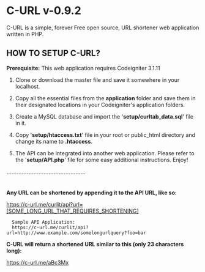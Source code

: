 # C-URL v-0.9.2
C-URL is a simple, forever Free open source, URL shortener web application written in PHP.

## HOW TO SETUP C-URL?

**Prerequisite:** This web application requires Codeigniter 3.1.11

1. Clone or download the master file and save it somewhere in your localhost.

2. Copy all the essential files from the **application** folder and save them in
   their designated locations in your Codeigniter's application folders.

3. Create a MySQL database and import the '**setup/curltab_data.sql**'
   file in it.

4. Copy '**setup/htaccess.txt**' file in your root or public_html directory
   and change its name to **.htaccess**.

5. The API can be integrated into another web application. Please refer to the
   '**setup/API.php**' file for some easy additional instructions. Enjoy!

###### --------------------------------

**Any URL can be shortened by appending it to the API URL, like so:**

https://c-url.me/curlit/api?url=[SOME_LONG_URL_THAT_REQUIRES_SHORTENING]

      Sample API Application:
      https://c-url.me/curlit/api?url=http://www.example.com/somelongurlquery?foo=bar

**C-URL will return a shortened URL similar to this (only 23 characters long):**

https://c-url.me/aBc3Mx
